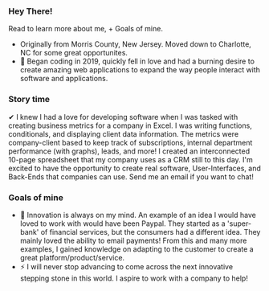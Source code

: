 ### Hey There!

Read to learn more about me, + Goals of mine. 
-  Originally from Morris County, New Jersey. Moved down to Charlotte, NC for some great opportunites.
- 💬 Began coding in 2019, quickly fell in love and had a burning desire to create amazing web applications to expand the way people interact with software and applications.

### Story time
✔ I knew I had a love for developing software when I was tasked with creating business metrics for a company in Excel. I was writing functions, conditionals, and displaying client data information. The metrics were company-client based to keep track of subscriptions, internal department performance (with graphs), leads, and more! I created an interconnected 10-page spreadsheet that my company uses as a CRM still to this day. I'm excited to have the opportunity to create real software, User-Interfaces, and Back-Ends that companies can use. Send me an email if you want to chat!  

### Goals of mine
- 🔭 Innovation is always on my mind. An example of an idea I would have loved to work with would have been Paypal. They started as a 'super-bank' of financial services, but the consumers had a different idea. They mainly loved the ability to email payments! From this and many more examples, I gained knowledge on adapting to the customer to create a great platform/product/service.
- ⚡ I will never stop advancing to come across the next innovative stepping stone in this world. I aspire to work with a company to help!


